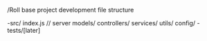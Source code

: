 /Roll base project development file structure

-src/
    index.js // server
    models/
    controllers/
    services/
    utils/
    config/
-tests/[later]
